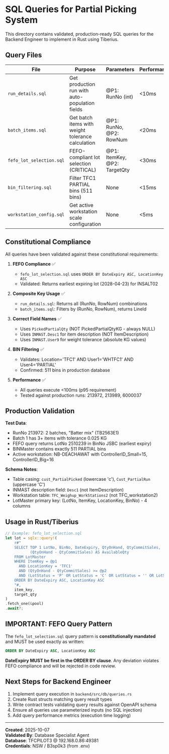 # SQL Queries for Partial Picking System

This directory contains validated, production-ready SQL queries for the Backend Engineer to implement in Rust using Tiberius.

## Query Files

| File | Purpose | Parameters | Performance |
|------|---------|------------|-------------|
| `run_details.sql` | Get production run with auto-population fields | @P1: RunNo (int) | <10ms |
| `batch_items.sql` | Get batch items with weight tolerance calculation | @P1: RunNo, @P2: RowNum | <20ms |
| `fefo_lot_selection.sql` | FEFO-compliant lot selection (CRITICAL) | @P1: ItemKey, @P2: TargetQty | <30ms |
| `bin_filtering.sql` | Filter TFC1 PARTIAL bins (511 bins) | None | <15ms |
| `workstation_config.sql` | Get active workstation scale configuration | None | <5ms |

## Constitutional Compliance

All queries have been validated against these constitutional requirements:

1. **FEFO Compliance** ✅
   - `fefo_lot_selection.sql` uses `ORDER BY DateExpiry ASC, LocationKey ASC`
   - Validated: Returns earliest expiring lot (2028-04-23) for INSALT02

2. **Composite Key Usage** ✅
   - `run_details.sql`: Returns all (RunNo, RowNum) combinations
   - `batch_items.sql`: Filters by (RunNo, RowNum), returns LineId

3. **Correct Field Names** ✅
   - Uses `PickedPartialQty` (NOT PickedPartialQtyKG - always NULL)
   - Uses `INMAST.Desc1` for item description (NOT ItemDescription)
   - Uses `INMAST.User9` for weight tolerance (absolute KG values)

4. **BIN Filtering** ✅
   - Validates: Location='TFC1' AND User1='WHTFC1' AND User4='PARTIAL'
   - Confirmed: 511 bins in production database

5. **Performance** ✅
   - All queries execute <100ms (p95 requirement)
   - Tested against production runs: 213972, 213989, 6000037

## Production Validation

**Test Data**:
- RunNo 213972: 2 batches, "Batter mix" (TB2563E1)
- Batch 1 has 3+ items with tolerance 0.025 KG
- FEFO query returns LotNo 2510239 in BinNo JSBC (earliest expiry)
- BINMaster contains exactly 511 PARTIAL bins
- Active workstation: NB-DEACHAWAT with ControllerID_Small=15, ControllerID_Big=16

**Schema Notes**:
- Table casing: `cust_PartialPicked` (lowercase 'c'), `Cust_PartialRun` (uppercase 'C')
- INMAST description field: `Desc1` (not ItemDescription)
- Workstation table: `TFC_Weighup_WorkStations2` (not TFC_workstation2)
- LotMaster primary key: (LotNo, ItemKey, LocationKey, BinNo) - 4 columns

## Usage in Rust/Tiberius

```rust
// Example: fefo_lot_selection.sql
let lot = sqlx::query!(
    r#"
    SELECT TOP 1 LotNo, BinNo, DateExpiry, QtyOnHand, QtyCommitSales,
           (QtyOnHand - QtyCommitSales) AS AvailableQty
    FROM LotMaster
    WHERE ItemKey = @p1
      AND LocationKey = 'TFC1'
      AND (QtyOnHand - QtyCommitSales) >= @p2
      AND (LotStatus = 'P' OR LotStatus = 'C' OR LotStatus = '' OR LotStatus IS NULL)
    ORDER BY DateExpiry ASC, LocationKey ASC
    "#,
    item_key,
    target_qty
)
.fetch_one(&pool)
.await?;
```

## IMPORTANT: FEFO Query Pattern

The `fefo_lot_selection.sql` query pattern is **constitutionally mandated** and MUST be used exactly as written:

```sql
ORDER BY DateExpiry ASC, LocationKey ASC
```

**DateExpiry MUST be first in the ORDER BY clause**. Any deviation violates FEFO compliance and will be rejected in code review.

## Next Steps for Backend Engineer

1. Implement query execution in `backend/src/db/queries.rs`
2. Create Rust structs matching query result types
3. Write contract tests validating query results against OpenAPI schema
4. Ensure all queries use parameterized inputs (no SQL injection)
5. Add query performance metrics (execution time logging)

---

**Created**: 2025-10-07  
**Validated By**: Database Specialist Agent  
**Database**: TFCPILOT3 @ 192.168.0.86:49381  
**Credentials**: NSW / B3sp0k3 (from .env)
